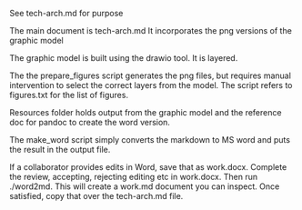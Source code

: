 See tech-arch.md for purpose

The main document is tech-arch.md
It incorporates the png versions of the graphic model

The graphic model is built using the drawio tool. It is layered. 

The the prepare_figures script generates the png files, but requires manual intervention to select the correct layers from the model. The script refers to figures.txt for the list of figures.

Resources folder holds output from the graphic model and the reference doc for pandoc to create the word version.

The make_word script simply converts the markdown to MS word and puts the result in the output file.

If a collaborator provides edits in Word, save that as work.docx.  Complete the review, accepting, rejecting editing etc in work.docx.  Then run ./word2md.  This will create a work.md document you can inspect.  Once satisfied, copy that over the tech-arch.md file.
